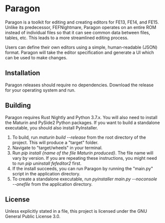 # Paragon
Paragon is a toolkit for editing and creating editors for FE13, FE14, and FE15. Unlike its predecessor, FEFNightmare, Paragon operates on an entire ROM instead of individual files so that it can see common data between files, tables, etc. This leads to a more streamlined editing process.

Users can define their own editors using a simple, human-readable (JSON) format. Paragon will take the editor specification and generate a UI which can be used to make changes.

## Installation
Paragon releases should require no dependencies. Download the release for your operating system and run.

## Building
Paragon requires Rust Nightly and Python 3.7.x. You will also need to install the Maturin and PySide2 Python packages. If you want to build a standalone executable, you should also install PyInstaller.

1. To build, run *maturin build --release* from the root directory of the project. This will produce a "target" folder.
2. Navigate to "target/wheels" in your terminal.
3. Run *pip install {name of the file Maturin produced}*. The file name will vary by version. If you are repeating these instructions, you might need to run *pip uninstall fefeditor2* first.
4. If the install succeeds, you can run Paragon by running the "main.py" script in the application directory.
5. To create a standalone executable, run *pyinstaller main.py --noconsole --onefile* from the application directory.

## License
Unless explicitly stated in a file, this project is licensed under the GNU General Public License 3.0.